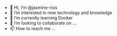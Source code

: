 - 👋 Hi, I’m @jasmine-rios
- 👀 I’m interested in new technology and knowledge
- 🌱 I’m currently learning Docker 
- 💞️ I’m looking to collaborate on ...
- 📫 How to reach me ...

<!---
jasmine-rios/jasmine-rios is a ✨ special ✨ repository because its `README.md` (this file) appears on your GitHub profile.
You can click the Preview link to take a look at your changes.
--->

